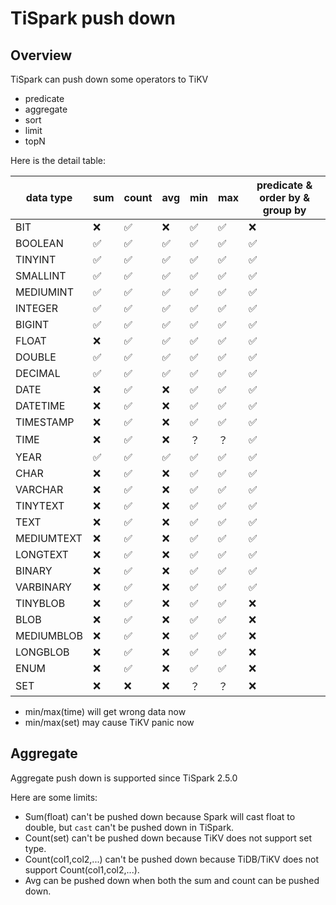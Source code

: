 # TiSpark push down


## Overview
TiSpark can push down some operators to TiKV
- predicate
- aggregate
- sort
- limit
- topN

Here is the detail table:

| data type  | sum | count | avg | min | max | predicate & order by & group by |
|------------| --- | ----- | --- | --- | --- | ------------------------------- |
| BIT        | ❌ | ✅   | ❌ | ✅ | ✅ | ❌                             |
| BOOLEAN    | ✅ | ✅   | ✅ | ✅ | ✅ | ✅                             |
| TINYINT    | ✅ | ✅   | ✅ | ✅ | ✅ | ✅                             |
| SMALLINT   | ✅ | ✅   | ✅ | ✅ | ✅ | ✅                             |
| MEDIUMINT  | ✅ | ✅   | ✅ | ✅ | ✅ | ✅                             |
| INTEGER    | ✅ | ✅   | ✅ | ✅ | ✅ | ✅                             |
| BIGINT     | ✅ | ✅   | ✅ | ✅ | ✅ | ✅                             |
| FLOAT      | ❌ | ✅   | ✅ | ✅ | ✅ | ✅                             |
| DOUBLE     | ✅ | ✅   | ✅ | ✅ | ✅ | ✅                             |
| DECIMAL    | ✅ | ✅   | ✅ | ✅ | ✅ | ✅                             |
| DATE       | ❌ | ✅   | ❌ | ✅ | ✅ | ✅                             |
| DATETIME   | ❌ | ✅   | ❌ | ✅ | ✅ | ✅                             |
| TIMESTAMP  | ❌ | ✅   | ❌ | ✅ | ✅ | ✅                             |
| TIME       | ❌ | ✅   | ❌ | ？ | ？ | ✅                             |
| YEAR       | ✅ | ✅   | ✅ | ✅ | ✅ | ✅                             |
| CHAR       | ❌ | ✅   | ❌ | ✅ | ✅ | ✅                             |
| VARCHAR    | ❌ | ✅   | ❌ | ✅ | ✅ | ✅                             |
| TINYTEXT   | ❌ | ✅   | ❌ | ✅ | ✅ | ✅                             |
| TEXT       | ❌ | ✅   | ❌ | ✅ | ✅ | ✅                             |
| MEDIUMTEXT | ❌ | ✅   | ❌ | ✅ | ✅ | ✅                             |
| LONGTEXT   | ❌ | ✅   | ❌ | ✅ | ✅ | ✅                             |
| BINARY     | ❌ | ✅   | ❌ | ✅ | ✅ | ✅                             |
| VARBINARY  | ❌ | ✅   | ❌ | ✅ | ✅ | ✅                             |
| TINYBLOB   | ❌ | ✅   | ❌ | ✅ | ✅ | ❌                             |
| BLOB       | ❌ | ✅   | ❌ | ✅ | ✅ | ❌                             |
| MEDIUMBLOB | ❌ | ✅   | ❌ | ✅ | ✅ | ❌                             |
| LONGBLOB   | ❌ | ✅   | ❌ | ✅ | ✅ | ❌                             |
| ENUM       | ❌ | ✅   | ❌ | ✅ | ✅ | ❌                             |
| SET        | ❌ | ❌   | ❌ | ？ | ？ | ❌                             |


- min/max(time) will get wrong data now
- min/max(set) may cause TiKV panic now

## Aggregate

Aggregate push down is supported since TiSpark 2.5.0

Here are some limits:
- Sum(float) can't be pushed down because Spark will cast float to double, but `cast` can't be pushed down in TiSpark.
- Count(set) can't be pushed down because TiKV does not support set type.
- Count(col1,col2,...) can't be pushed down because TiDB/TiKV does not support Count(col1,col2,...).
- Avg can be pushed down when both the sum and count can be pushed down.